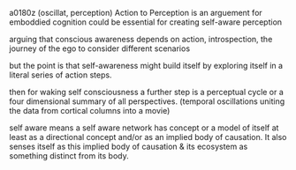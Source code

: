 a0180z
(oscillat, perception)
Action to Perception
is an arguement for
emboddied cognition
could be essential for creating self-aware perception

arguing that conscious awareness depends on action, introspection, the journey of the ego to consider different scenarios

but the point is that self-awareness might build itself by exploring itself in a literal series of action steps.

then for waking self consciousness a further step is a perceptual cycle or a four dimensional summary of all perspectives. (temporal oscillations  uniting the data from cortical columns into a movie)

self aware means a self aware network has concept or a model of itself at least as a directional concept and/or as an implied body of causation. It also senses itself as this implied body of causation & its ecosystem as something distinct from its body.

